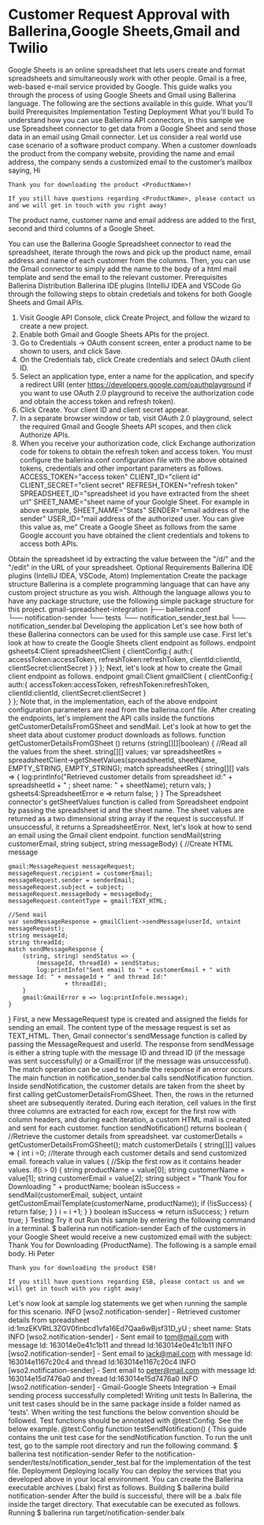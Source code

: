 # Customer Request Approval with Ballerina,Google Sheets,Gmail and Twilio

Google Sheets is an online spreadsheet that lets users create and format spreadsheets and simultaneously work with other people. Gmail is a free, web-based e-mail service provided by Google.
This guide walks you through the process of using Google Sheets and Gmail using Ballerina language.
The following are the sections available in this guide.
What you'll build 
Prerequisites 
Implementation 
Testing 
Deployment 
What you’ll build
To understand how you can use Ballerina API connectors, in this sample we use Spreadsheet connector to get data from a Google Sheet and send those data in an email using Gmail connector.
Let us consider a real world use case scenario of a software product company. When a customer downloads the product from the company website, providing the name and email address, the company sends a customized email to the customer’s mailbox saying,
    Hi <CustomerName>
    
    Thank you for downloading the product <ProductName>!

    If you still have questions regarding <ProductName>, please contact us and we will get in touch with you right away!                                        
The product name, customer name and email address are added to the first, second and third columns of a Google Sheet.

You can use the Ballerina Google Spreadsheet connector to read the spreadsheet, iterate through the rows and pick up the product name, email address and name of each customer from the columns. Then, you can use the Gmail connector to simply add the name to the body of a html mail template and send the email to the relevant customer.
Prerequisites
Ballerina Distribution
Ballerina IDE plugins (IntelliJ IDEA and VSCode
Go through the following steps to obtain credetials and tokens for both Google Sheets and Gmail APIs.
1. Visit Google API Console, click Create Project, and follow the wizard to create a new project. 
2. Enable both Gmail and Google Sheets APIs for the project. 
3. Go to Credentials -> OAuth consent screen, enter a product name to be shown to users, and click Save. 
4. On the Credentials tab, click Create credentials and select OAuth client ID. 
5. Select an application type, enter a name for the application, and specify a redirect URI (enter https://developers.google.com/oauthplayground if you want to use OAuth 2.0 playground to receive the authorization code and obtain the access token and refresh token). 
6. Click Create. Your client ID and client secret appear. 
7. In a separate browser window or tab, visit OAuth 2.0 playground, select the required Gmail and Google Sheets API scopes, and then click Authorize APIs. 
8. When you receive your authorization code, click Exchange authorization code for tokens to obtain the refresh token and access token. 
You must configure the ballerina.conf configuration file with the above obtained tokens, credentials and other important parameters as follows.
ACCESS_TOKEN="access token"
CLIENT_ID="client id"
CLIENT_SECRET="client secret"
REFRESH_TOKEN="refresh token"
SPREADSHEET_ID="spreadsheet id you have extracted from the sheet url"
SHEET_NAME="sheet name of your Goolgle Sheet. For example in above example, SHEET_NAME="Stats"
SENDER="email address of the sender"
USER_ID="mail address of the authorized user. You can give this value as, me"
Create a Google Sheet as follows from the same Google account you have obtained the client credentials and tokens to access both APIs.

Obtain the spreadsheet id by extracting the value between the "/d/" and the "/edit" in the URL of your spreadsheet. 
Optional Requirements
Ballerina IDE plugins (IntelliJ IDEA, VSCode, Atom) 
Implementation
Create the package structure
Ballerina is a complete programming language that can have any custom project structure as you wish. Although the language allows you to have any package structure, use the following simple package structure for this project.
gmail-spreadsheet-integration
  ├── ballerina.conf  
  └── notification-sender
      └── tests
          └── notification_sender_test.bal
      └── notification_sender.bal
Developing the application
Let's see how both of these Ballerina connectors can be used for this sample use case.
First let's look at how to create the Google Sheets client endpoint as follows.
endpoint gsheets4:Client spreadsheetClient {
    clientConfig:{
        auth:{
            accessToken:accessToken,
            refreshToken:refreshToken,
            clientId:clientId,
            clientSecret:clientSecret
        }
    }
};
Next, let's look at how to create the Gmail client endpoint as follows.
endpoint gmail:Client gmailClient {
    clientConfig:{
        auth:{
            accessToken:accessToken,
            refreshToken:refreshToken,
            clientId:clientId,
            clientSecret:clientSecret
        }   
    }
};
Note that, in the implementation, each of the above endpoint configuration parameters are read from the ballerina.conf file.
After creating the endpoints, let's implement the API calls inside the functions getCustomerDetailsFromGSheet and sendMail.
Let's look at how to get the sheet data about customer product downloads as follows.
function getCustomerDetailsFromGSheet () returns (string[][]|boolean) {
    //Read all the values from the sheet.
    string[][] values;
    var spreadsheetRes =  spreadsheetClient->getSheetValues(spreadsheetId, sheetName, EMPTY_STRING, EMPTY_STRING);
    match spreadsheetRes {
        string[][] vals => {
            log:printInfo("Retrieved customer details from spreadsheet id:" + spreadsheetId + " ; sheet name: "
                    + sheetName);
            return vals;
        }
        gsheets4:SpreadsheetError e => return false;
    }
}
The Spreadsheet connector's getSheetValues function is called from Spreadsheet endpoint by passing the spreadsheet id and the sheet name. The sheet values are returned as a two dimensional string array if the request is successful. If unsuccessful, it returns a SpreadsheetError.
Next, let's look at how to send an email using the Gmail client endpoint.
function sendMail(string customerEmail, string subject, string messageBody) {
    //Create HTML message

    gmail:MessageRequest messageRequest;
    messageRequest.recipient = customerEmail;
    messageRequest.sender = senderEmail;
    messageRequest.subject = subject;
    messageRequest.messageBody = messageBody;
    messageRequest.contentType = gmail:TEXT_HTML;
    
    //Send mail
    var sendMessageResponse = gmailClient->sendMessage(userId, untaint messageRequest);
    string messageId;
    string threadId;
    match sendMessageResponse {
        (string, string) sendStatus => {
            (messageId, threadId) = sendStatus;
            log:printInfo("Sent email to " + customerEmail + " with message Id: " + messageId + " and thread Id:"
                    + threadId);
        }
        gmail:GmailError e => log:printInfo(e.message);
    }
}
First, a new MessageRequest type is created and assigned the fields for sending an email. The content type of the message request is set as TEXT_HTML. Then, Gmail connector's sendMessage function is called by passing the MessageRequest and userId.
The response from sendMessage is either a string tuple with the message ID and thread ID (if the message was sent successfully) or a GmailError (if the message was unsuccessful). The match operation can be used to handle the response if an error occurs.
The main function in notification_sender.bal calls sendNotification function. Inside sendNotification, the customer details are taken from the sheet by first calling getCustomerDetailsFromGSheet. Then, the rows in the returned sheet are subsequently iterated. During each iteration, cell values in the first three columns are extracted for each row, except for the first row with column headers, and during each iteration, a custom HTML mail is created and sent for each customer.
function sendNotification() returns boolean {
    //Retrieve the customer details from spreadsheet.
    var customerDetails = getCustomerDetailsFromGSheet();
    match customerDetails {
        string[][] values => {
            int i =0;
            //Iterate through each customer details and send customized email.
            foreach value in values {
                //Skip the first row as it contains header values.
                if(i > 0) {
                    string productName = value[0];
                    string customerName = value[1];
                    string customerEmail = value[2];
                    string subject = "Thank You for Downloading " + productName;
                    boolean isSuccess = sendMail(customerEmail, subject,
                        untaint getCustomEmailTemplate(customerName, productName));
                    if (!isSuccess) {
                        return false;
                    }
                }
                i = i +1;
            }
        }
        boolean isSuccess => return isSuccess;
    }
    return true;
}
Testing
Try it out
Run this sample by entering the following command in a terminal.
$ ballerina run notification-sender
Each of the customers in your Google Sheet would receive a new customized email with the subject: Thank You for Downloading {ProductName}.
The following is a sample email body.
    Hi Peter 
    
    Thank you for downloading the product ESB!

    If you still have questions regarding ESB, please contact us and we will get in touch with you right away!

Let's now look at sample log statements we get when running the sample for this scenario.
INFO  [wso2.notification-sender] - Retrieved customer details from spreadsheet id:1mzEKVRtL3ZGV0finbcd1vfa16Ed7Qaa6wBjsf31D_yU ; sheet name: Stats 
INFO  [wso2.notification-sender] - Sent email to tom@mail.com with message Id: 163014e0e41c1b11 and thread Id:163014e0e41c1b11 
INFO  [wso2.notification-sender] - Sent email to jack@mail.com with message Id: 163014e1167c20c4 and thread Id:163014e1167c20c4 
INFO  [wso2.notification-sender] - Sent email to peter@mail.com with message Id: 163014e15d7476a0 and thread Id:163014e15d7476a0 
INFO  [wso2.notification-sender] - Gmail-Google Sheets Integration -> Email sending process successfully completed! 
Writing unit tests
In Ballerina, the unit test cases should be in the same package inside a folder named as 'tests'. When writing the test functions the below convention should be followed.
Test functions should be annotated with @test:Config. See the below example. 
   @test:Config
   function testSendNotification() {
This guide contains the unit test case for the sendNotification function.
To run the unit test, go to the sample root directory and run the following command.
$ ballerina test notification-sender
Refer to the notification-sender/tests/notification_sender_test.bal for the implementation of the test file.
Deployment
Deploying locally
You can deploy the services that you developed above in your local environment. You can create the Ballerina executable archives (.balx) first as follows.
Building
$ ballerina build notification-sender
After the build is successful, there will be a .balx file inside the target directory. That executable can be executed as follows.
Running
$ ballerina run target/notification-sender.balx

